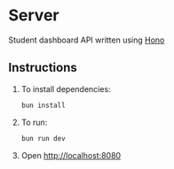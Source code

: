 # Server

Student dashboard API written using [Hono](https://hono.dev/)

## Instructions

1. To install dependencies:

   ```sh
   bun install
   ```

2. To run:

   ```sh
   bun run dev
   ```

3. Open [http://localhost:8080](http://localhost:8080)
